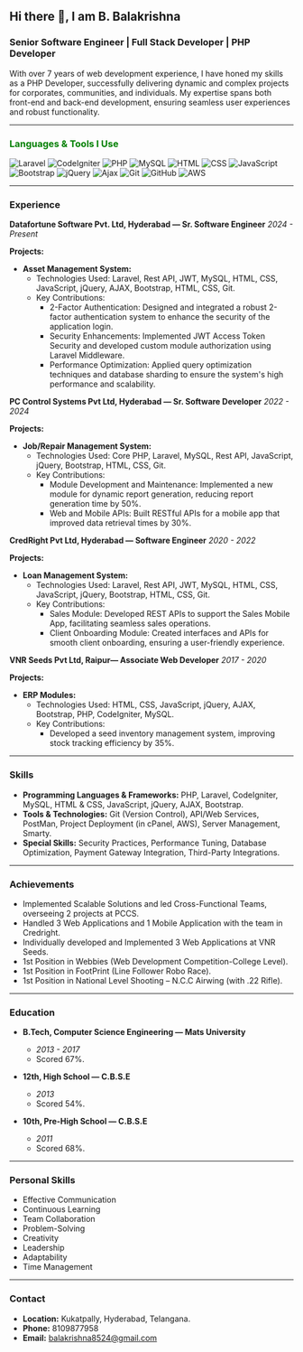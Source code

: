 ## Hi there 👋, I am B. Balakrishna

### Senior Software Engineer | Full Stack Developer | PHP Developer

With over 7 years of web development experience, I have honed my skills as a PHP Developer, successfully delivering dynamic and complex projects for corporates, communities, and individuals. My expertise spans both front-end and back-end development, ensuring seamless user experiences and robust functionality.

---
### <span style="color:green">Languages & Tools I Use</span>
![Laravel](https://img.shields.io/badge/-Laravel-red?style=flat-square&logo=laravel)
![CodeIgniter](https://img.shields.io/badge/-CodeIgniter-blue?style=flat-square&logo=codeigniter)
![PHP](https://img.shields.io/badge/-PHP-purple?style=flat-square&logo=php)
![MySQL](https://img.shields.io/badge/-MySQL-blue?style=flat-square&logo=mysql)
![HTML](https://img.shields.io/badge/-HTML-orange?style=flat-square&logo=html5)
![CSS](https://img.shields.io/badge/-CSS-blue?style=flat-square&logo=css3)
![JavaScript](https://img.shields.io/badge/-JavaScript-yellow?style=flat-square&logo=javascript)
![Bootstrap](https://img.shields.io/badge/-Bootstrap-purple?style=flat-square&logo=bootstrap)
![jQuery](https://img.shields.io/badge/-jQuery-blue?style=flat-square&logo=jquery)
![Ajax](https://img.shields.io/badge/-Ajax-red?style=flat-square&logo=ajax)
![Git](https://img.shields.io/badge/-Git-orange?style=flat-square&logo=git)
![GitHub](https://img.shields.io/badge/-GitHub-black?style=flat-square&logo=github)
![AWS](https://img.shields.io/badge/-AWS-yellow?style=flat-square&logo=amazon-aws)

---
### Experience

**Datafortune Software Pvt. Ltd, Hyderabad — Sr. Software Engineer**
*2024 - Present*

**Projects:**
- **Asset Management System:**
  - Technologies Used: Laravel, Rest API, JWT, MySQL, HTML, CSS, JavaScript, jQuery, AJAX, Bootstrap, HTML, CSS, Git.
  - Key Contributions:
    - 2-Factor Authentication: Designed and integrated a robust 2-factor authentication system to enhance the security of the application login.
    - Security Enhancements: Implemented JWT Access Token Security and developed custom module authorization using Laravel Middleware.
    - Performance Optimization: Applied query optimization techniques and database sharding to ensure the system's high performance and scalability.

**PC Control Systems Pvt Ltd, Hyderabad — Sr. Software Developer**
*2022 - 2024*

**Projects:**
- **Job/Repair Management System:**
  - Technologies Used: Core PHP, Laravel, MySQL, Rest API, JavaScript, jQuery, Bootstrap, HTML, CSS, Git.
  - Key Contributions:
    - Module Development and Maintenance: Implemented a new module for dynamic report generation, reducing report generation time by 50%.
    - Web and Mobile APIs: Built RESTful APIs for a mobile app that improved data retrieval times by 30%.

**CredRight Pvt Ltd, Hyderabad — Software Engineer**
*2020 - 2022*

**Projects:**
- **Loan Management System:**
  - Technologies Used: Laravel, Rest API, JWT, MySQL, HTML, CSS, JavaScript, jQuery, Bootstrap, HTML, CSS, Git.
  - Key Contributions:
    - Sales Module: Developed REST APIs to support the Sales Mobile App, facilitating seamless sales operations.
    - Client Onboarding Module: Created interfaces and APIs for smooth client onboarding, ensuring a user-friendly experience.

**VNR Seeds Pvt Ltd, Raipur— Associate Web Developer**
*2017 - 2020*

**Projects:**
- **ERP Modules:**
  - Technologies Used: HTML, CSS, JavaScript, jQuery, AJAX, Bootstrap, PHP, CodeIgniter, MySQL.
  - Key Contributions:
    - Developed a seed inventory management system, improving stock tracking efficiency by 35%.

---

### Skills

- **Programming Languages & Frameworks:** PHP, Laravel, CodeIgniter, MySQL, HTML & CSS, JavaScript, jQuery, AJAX, Bootstrap.
- **Tools & Technologies:** Git (Version Control), API/Web Services, PostMan, Project Deployment (in cPanel, AWS), Server Management, Smarty.
- **Special Skills:** Security Practices, Performance Tuning, Database Optimization, Payment Gateway Integration, Third-Party Integrations.

---

### Achievements

- Implemented Scalable Solutions and led Cross-Functional Teams, overseeing 2 projects at PCCS.
- Handled 3 Web Applications and 1 Mobile Application with the team in Credright.
- Individually developed and Implemented 3 Web Applications at VNR Seeds.
- 1st Position in Webbies (Web Development Competition-College Level).
- 1st Position in FootPrint (Line Follower Robo Race).
- 1st Position in National Level Shooting – N.C.C Airwing (with .22 Rifle).

---

### Education

- **B.Tech, Computer Science Engineering — Mats University**
  - *2013 - 2017*
  - Scored 67%.

- **12th, High School — C.B.S.E**
  - *2013*
  - Scored 54%.

- **10th, Pre-High School — C.B.S.E**
  - *2011*
  - Scored 68%.

---

### Personal Skills

- Effective Communication
- Continuous Learning
- Team Collaboration
- Problem-Solving
- Creativity
- Leadership
- Adaptability
- Time Management

---

### Contact

- **Location:** Kukatpally, Hyderabad, Telangana.
- **Phone:** 8109877958
- **Email:** balakrishna8524@gmail.com
